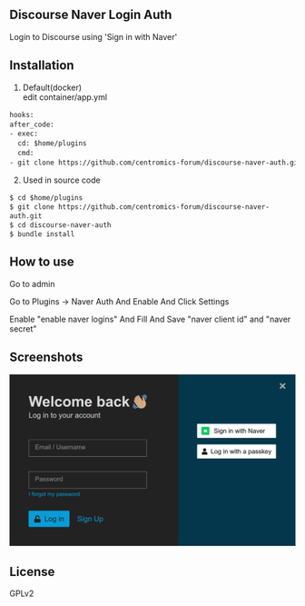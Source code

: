 ## Discourse Naver Login Auth
Login to Discourse using 'Sign in with Naver'

## Installation

1. Default(docker)   
   edit container/app.yml
``` dockerfile
hooks:
after_code:
- exec:
  cd: $home/plugins
  cmd:
- git clone https://github.com/centromics-forum/discourse-naver-auth.git
```

2. Used in source code

``` shell
$ cd $home/plugins
$ git clone https://github.com/centromics-forum/discourse-naver-auth.git
$ cd discourse-naver-auth
$ bundle install
```

## How to use
Go to admin

Go to Plugins -> Naver Auth  And Enable And Click Settings 

Enable "enable naver logins" And Fill And Save "naver client id" and "naver secret"



## Screenshots
![앱 화면](screenshot.jpg)


## License

GPLv2
